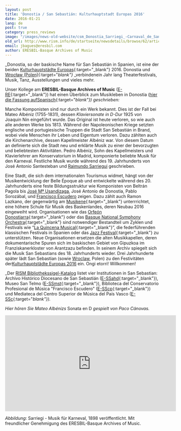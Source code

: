 ```yaml
---
layout: post
title: 'Donostia / San Sebastián: Kulturhauptstadt Europas 2016'
date: 2016-01-21
lang: de
post: true
category: press_reviews
image: "/images/news-old-website/csm_Donostia_Sarriegi_-Carnaval_de_San_Sebastian_23b9a186b0.jpg"
old_url: http://www.rism.info/de/startseite/newsdetails/browse/62/article/64/donostia-san-sebastian-european-capital-of-culture-2016.html
email: jbagues@eresbil.com
author: ERESBIL-Basque Archives of Music
---
```



_Donostia, so der baskische Name für San Sebastián in Spanien, ist eine der beiden [Kulturhauptstädte Europas](http://dss2016.eu/en/){:target="_blank"} 2016. Donostia und [Wrocław (Polen)](http://www.wroclaw2016.pl/){:target="_blank"}_ _verbindenein Jahr lang Theaterfestivals, Musik, Tanz, Ausstellungen und vieles mehr.

Unser Kollege am **ERESBIL-Basque Archives of Music** ([E-RE](http://www.eresbil.com/){:target="_blank"}) hat einen Überblick zum Musikleben in Donostia ([hier die Fassung aufSpanisch](http://www.iaml.info/news/donostia-san-sebastian-european-capital-culture-2016#espanol){:target="_blank"}) geschrieben:_


Manche Komponisten sind nur durch ein Werk bekannt. Dies ist der Fall bei Mateo Albéniz (1755-1831), dessen _Klaviersonate in D-Dur_ 1925 von Joaquin Nin eingeführt wurde. Das Original ist heute verloren, so wie auch alle anderen Werke bis 1813. Während der Napoleonischen Kriege setzten englische und portugiesische Truppen die Stadt San Sebastián in Brand, wobei viele Menschen ihr Leben und Eigentum verloren. Dazu zählten auch die Kirchenarchive, dessen Kapellmeister Albéniz war. Von diesem Datum an definierte sich die Stadt neu und erklärte Musik zu einer der bevorzugten und beliebtesten Aktivitäten. Pedro Albéniz, Sohn des Kapellmeisters und Klavierlehrer am Konservatorium in Madrid, komponierte beliebte Musik für den Karneval. Festliche Musik wurde während des 19. Jahrhunderts von José Antonio Santesteban und [Raimundo Sarriegui](http://www.eresbil.com/web/sarriegui/presentacion.aspx) geschrieben.

Eine Stadt, die sich dem internationalen Tourismus widmet, hängt von der Musikentwicklung der Belle Époque ab und entwickelte während des 20. Jahrhunderts eine feste Bildungsstruktur wie Komponisten von Beltrán Pagola bis [José Mª Usandizaga](http://www.eresbil.com/web/usandizaga/presentacion.aspx?lang=es), José Antonio de Donostia, Pablo Sorozábal, und [Francisco Escudero](http://www.eresbil.com/web/escudero/presentacion.aspx) zeigen. Dazu zählt auch Ramon Lazkano, der gegenwärtig am [Musikene](http://musikene.eus/en){:target="_blank"} unterrrichtet, eine höhere Schule für Musik des Baskenlandes, deren Neubau 2016 eingeweiht wird. Organisationen wie das [Orfeón Donostiarra](http://www.orfeondonostiarra.org/es/){:target="_blank"} oder das [Basque National Symphony Orchestra](http://www.euskadikoorkestra.es/en/default.asp?){:target="_blank"} sind notwendiger Bestandteil um Zyklen und Festivals wie “[La Quincena Musical](http://www.quincenamusical.eus/){:target="_blank"}”, die federführenden klassischen Festivals in Spanien oder das [Jazz Festival](http://heinekenjazzaldia.com/en/){:target="_blank"} zu unterstützen. Neue Organisationen ersetzen die alten Musikkapellen, deren dokumentarische Spuren sich im baskischen Gebiet von Gipuzkoa im Franziskanerkloster von Arantzazu befinden. In seinem Archiv spiegelt sich die Musik San Sebastians des 18. Jahrhunderts wieder. Drei Jahrhunderte später lädt San Sebastian (sowie [Wroclaw](http://www.wroclaw2016.pl/), Polen) zu den Festivitäten der[Kulturhauptstädte Europas 2016](http://dss2016.eu/en/) ein. Ongi etorri! Willkommen!

_Der [RISM Bibliothekssigel-Katalog](/de/community/entwicklung/rism-bibliothekssigel.html) listet vier Institutionen in San Sebastian: Archivo Histórico Diocesano de San Sebastián ([E-SSahd](http://www.mendezmende.org/es/){:target="_blank"}), Museo San Telmo ([E-SSmst](http://www.santelmomuseoa.com/index.php?lang=es){:target="_blank"}), Biblioteca del Conservatorio Profesional de Música "Francisco Escudero" ([E-SScp](http://conservatorioescudero.eus/biblioteca-y-asociacion-de-padres/){:target="_blank"}) und Mediateca del Centro Superior de Música del País Vasco ([E-SSc](http://musikene.net/musikene/mediateca/){:target="_blank"})._

_Hier hören Sie Mateo Albénizs_ Sonata en D _gespielt von Paco Cánovas._

<iframe width="560" height="315" src="https://www.youtube.com/embed/HxIU6WBXFkU" frameborder="0" allowfullscreen></iframe>

_Abbildung_: Sarriegi - Musik für Karneval, 1898 veröffentlicht. Mit freundlicher Genehmigung des ERESBIL-Basque Archives of Music.





<script type="text/javascript">var switchTo5x=true;</script><script type="text/javascript" src="http://w.sharethis.com/button/buttons.js"></script><script type="text/javascript">stLight.options({publisher: "9b601438-1ce1-49d8-bfd7-9cff5df54c17", doNotHash: false, doNotCopy: false, hashAddressBar: false});</script>